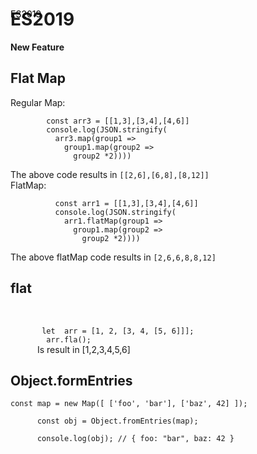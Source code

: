 <html>
  <head>
  </head>
  <body>
    <div style="position:relative">
      <div style="float:right;backgroundcolor:green;color:black;position:fixed;">
        ES2019
      </div>
      <h1>ES2019</h2>
      <div>
        <b>New Feature</b>
      </div>
      <h2> Flat Map </h2>
      <div>
        Regular Map: <br/>
        <code>
        const arr3 = [[1,3],[3,4],[4,6]]
        console.log(JSON.stringify(
          arr3.map(group1 => 
            group1.map(group2 => 
              group2 *2))))
        </code>
       <br/>
         The above code results in <code>[[2,6],[6,8],[8,12]]</code>
        <br/>
        FlatMap: 
        <br/>
        <code>
          const arr1 = [[1,3],[3,4],[4,6]]
          console.log(JSON.stringify(
            arr1.flatMap(group1 => 
              group1.map(group2 => 
                group2 *2))))
        </code>
         <br/>
        The above flatMap code results in <code>[2,6,6,8,8,12]</code>
      </div>
      <h2> flat </h2>
      <br/>
      <code> 
       let  arr = [1, 2, [3, 4, [5, 6]]]; 
        arr.fla();
      </code>
      Is result in [1,2,3,4,5,6]
      <br/>
      <h2> Object.formEntries </h2>
      <code>const map = new Map([ ['foo', 'bar'], ['baz', 42] ]); <br/>
      const obj = Object.fromEntries(map); <br/>
      console.log(obj); // { foo: "bar", baz: 42 } <br/></code>
    </div>
  </body>
</html>
